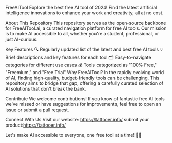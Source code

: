 FreeAITool
Explore the best free AI tool of 2024! Find the latest artificial intelligence innovations to enhance your work and creativity, all at no cost.

About This Repository
This repository serves as the open-source backbone for FreeAITool.ai, a curated navigation platform for free AI tools. Our mission is to make AI accessible to all, whether you're a student, professional, or just AI-curious.

Key Features
🔍 Regularly updated list of the latest and best free AI tools
💡 Brief descriptions and key features for each tool
🗂️ Easy-to-navigate categories for different use cases
💰 Tools categorized as "100% Free," "Freemium," and "Free Trial"
Why FreeAITool?
In the rapidly evolving world of AI, finding high-quality, budget-friendly tools can be challenging. This repository aims to bridge that gap, offering a carefully curated selection of AI solutions that don't break the bank.

Contribute
We welcome contributions! If you know of fantastic free AI tools we've missed or have suggestions for improvements, feel free to open an issue or submit a pull request.

Connect With Us
Visit our website: https://tattooer.info/ submit your product:https://tattooer.info/

Let's make AI accessible to everyone, one free tool at a time! 🚀🤖